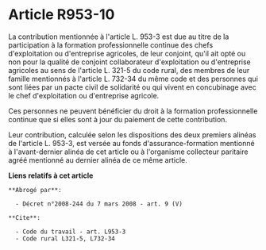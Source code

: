 # Article R953-10

La contribution mentionnée à l'article L. 953-3 est due au titre de la participation à la formation professionnelle continue
des chefs d'exploitation ou d'entreprise agricoles, de leur conjoint, qu'il ait opté ou non pour la qualité de conjoint
collaborateur d'exploitation ou d'entreprise agricoles au sens de l'article L. 321-5 du code rural, des membres de leur
famille mentionnés à l'article L. 732-34 du même code et des personnes qui sont liées par un pacte civil de solidarité ou qui
vivent en concubinage avec le chef d'exploitation ou d'entreprise agricole.

Ces personnes ne peuvent bénéficier du droit à la formation professionnelle continue que si elles sont à jour du paiement de
cette contribution.

Leur contribution, calculée selon les dispositions des deux premiers alinéas de l'article L. 953-3, est versée au fonds
d'assurance-formation mentionné à l'avant-dernier alinéa de cet article ou à l'organisme collecteur paritaire agréé mentionné
au dernier alinéa de ce même article.

**Liens relatifs à cet article**

	**Abrogé par**:

	  - Décret n°2008-244 du 7 mars 2008 - art. 9 (V)

	**Cite**:

	  - Code du travail - art. L953-3
	  - Code rural L321-5, L732-34
